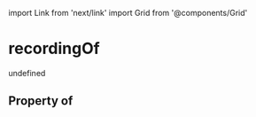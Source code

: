 import Link from 'next/link'
import Grid from '@components/Grid'

# recordingOf

undefined

## Property of



